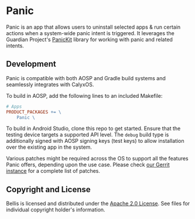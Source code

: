 # Panic

Panic is an app that allows users to uninstall selected apps & run certain actions when a system-wide panic intent is triggered.
It leverages the Guardian Project's [PanicKit](https://github.com/guardianproject/PanicKit) library for working with panic and related
intents.

## Development

Panic is compatible with both AOSP and Gradle build systems and seamlessly integrates with CalyxOS.

To build in AOSP, add the following lines to an included Makefile:

```makefile
# Apps
PRODUCT_PACKAGES += \
    Panic \
```

To build in Android Studio, clone this repo to get started. Ensure that the testing device targets
a supported API level. The `debug` build type is additionally signed with AOSP signing keys (test keys) to
allow installation over the existing app in the system.

Various patches might be required across the OS to support all the features Panic offers, depending
upon the use case. Please check [our Gerrit instance](https://review.calyxos.org/) for a complete list of patches.

## Copyright and License

Bellis is licensed and distributed under the [Apache 2.0 License](LICENSE/Apache-2.0.txt). See files for individual
copyright holder's information.
